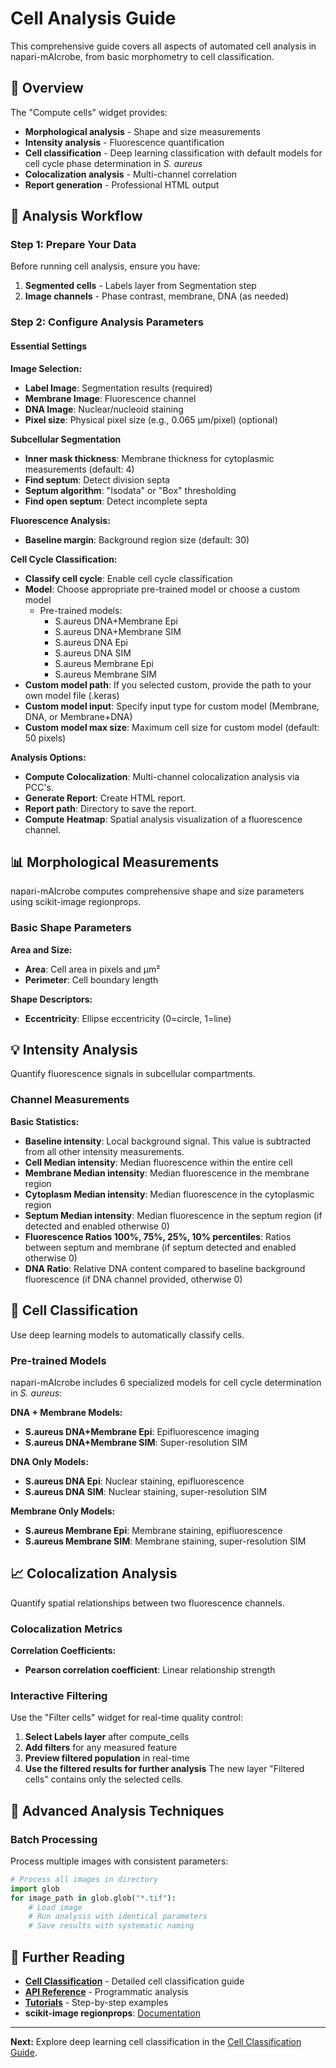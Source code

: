 # Cell Analysis Guide

This comprehensive guide covers all aspects of automated cell analysis in napari-mAIcrobe, from basic morphometry to cell classification.

## 🎯 Overview

The "Compute cells" widget provides:

- **Morphological analysis** - Shape and size measurements
- **Intensity analysis** - Fluorescence quantification
- **Cell classification** - Deep learning classification with default models for cell cycle phase determination in *S. aureus*
- **Colocalization analysis** - Multi-channel correlation
- **Report generation** - Professional HTML output

## 🔬 Analysis Workflow

### Step 1: Prepare Your Data

Before running cell analysis, ensure you have:

1. **Segmented cells** - Labels layer from Segmentation step
2. **Image channels** - Phase contrast, membrane, DNA (as needed)

### Step 2: Configure Analysis Parameters

#### Essential Settings

**Image Selection:**
- **Label Image**: Segmentation results (required)
- **Membrane Image**: Fluorescence channel
- **DNA Image**: Nuclear/nucleoid staining
- **Pixel size**: Physical pixel size (e.g., 0.065 μm/pixel) (optional)

**Subcellular Segmentation**
- **Inner mask thickness**: Membrane thickness for cytoplasmic measurements (default: 4)
- **Find septum**: Detect division septa
- **Septum algorithm**: "Isodata" or "Box" thresholding
- **Find open septum**: Detect incomplete septa

**Fluorescence Analysis:**
- **Baseline margin**: Background region size (default: 30)

**Cell Cycle Classification:**
- **Classify cell cycle**: Enable cell cycle classification
- **Model**: Choose appropriate pre-trained model or choose a custom model
    - Pre-trained models:
        - S.aureus DNA+Membrane Epi
        - S.aureus DNA+Membrane SIM
        - S.aureus DNA Epi
        - S.aureus DNA SIM
        - S.aureus Membrane Epi
        - S.aureus Membrane SIM
- **Custom model path**: If you selected custom, provide the path to your own model file (.keras)
- **Custom model input**: Specify input type for custom model (Membrane, DNA, or Membrane+DNA)
- **Custom model max size**: Maximum cell size for custom model (default: 50 pixels)

**Analysis Options:**
- **Compute Colocalization**: Multi-channel colocalization analysis via PCC's.
- **Generate Report**: Create HTML report.
- **Report path**: Directory to save the report.
- **Compute Heatmap**: Spatial analysis visualization of a fluorescence channel.

## 📊 Morphological Measurements

napari-mAIcrobe computes comprehensive shape and size parameters using scikit-image regionprops.

### Basic Shape Parameters

**Area and Size:**
- **Area**: Cell area in pixels and μm²
- **Perimeter**: Cell boundary length

**Shape Descriptors:**
- **Eccentricity**: Ellipse eccentricity (0=circle, 1=line)


## 💡 Intensity Analysis

Quantify fluorescence signals in subcellular compartments.

### Channel Measurements

**Basic Statistics:**
- **Baseline intensity**: Local background signal. This value is subtracted from all other intensity measurements.
- **Cell Median intensity**: Median fluorescence within the entire cell
- **Membrane Median intensity**: Median fluorescence in the membrane region
- **Cytoplasm Median intensity**: Median fluorescence in the cytoplasmic region
- **Septum Median intensity**: Median fluorescence in the septum region (if detected and enabled otherwise 0)
- **Fluorescence Ratios 100%, 75%, 25%, 10% percentiles**: Ratios between septum and membrane (if septum detected and enabled otherwise 0)
- **DNA Ratio**: Relative DNA content compared to baseline background fluorescence (if DNA channel provided, otherwise 0)

## 🧠 Cell Classification

Use deep learning models to automatically classify cells.

### Pre-trained Models

napari-mAIcrobe includes 6 specialized models for cell cycle determination in *S. aureus*:

**DNA + Membrane Models:**
- **S.aureus DNA+Membrane Epi**: Epifluorescence imaging
- **S.aureus DNA+Membrane SIM**: Super-resolution SIM

**DNA Only Models:**
- **S.aureus DNA Epi**: Nuclear staining, epifluorescence
- **S.aureus DNA SIM**: Nuclear staining, super-resolution SIM

**Membrane Only Models:**
- **S.aureus Membrane Epi**: Membrane staining, epifluorescence
- **S.aureus Membrane SIM**: Membrane staining, super-resolution SIM



## 📈 Colocalization Analysis

Quantify spatial relationships between two fluorescence channels.

### Colocalization Metrics

**Correlation Coefficients:**
- **Pearson correlation coefficient**: Linear relationship strength


### Interactive Filtering

Use the "Filter cells" widget for real-time quality control:

1. **Select Labels layer** after compute_cells
2. **Add filters** for any measured feature
3. **Preview filtered population** in real-time
4. **Use the filtered results for further analysis** The new layer "Filtered cells" contains only the selected cells.

## 🚀 Advanced Analysis Techniques

### Batch Processing

Process multiple images with consistent parameters:

```python
# Process all images in directory
import glob
for image_path in glob.glob("*.tif"):
    # Load image
    # Run analysis with identical parameters
    # Save results with systematic naming
```


## 📖 Further Reading

- **[Cell Classification](cell-classification.md)** - Detailed cell classification guide
- **[API Reference](../api/api-reference.md)** - Programmatic analysis
- **[Tutorials](../tutorials/basic-workflow.md)** - Step-by-step examples
- **scikit-image regionprops**: [Documentation](https://scikit-image.org/docs/stable/api/skimage.measure.html#skimage.measure.regionprops)

---

**Next:** Explore deep learning cell classification in the [Cell Classification Guide](cell-classification.md).
